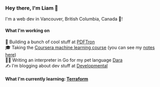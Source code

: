 ### Hey there, I'm Liam 👋
  
I'm a web dev in Vancouver, British Columbia, Canada 🍁!

#### What I'm working on

💼 Building a bunch of cool stuff at [PDFTron](https://github.com/PDFTron/)  
🎓 Taking the [Coursera machine learning course](https://www.coursera.org/learn/machine-learning) (you can see my [notes here](https://www.notion.so/Machine-Learning-Notes-fe3bb4e0fab84020a151739f6033e785))  
👨‍💻 Writing an interpreter in Go for my pet language [Dara](https://github.com/liamross/dara)  
✍️ I'm blogging about dev stuff at [Developmental](https://elopmental.dev/)  

#### What I'm currently learning: [Terraform](https://www.terraform.io)
